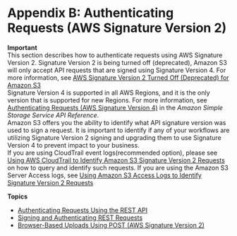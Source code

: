 # Appendix B: Authenticating Requests \(AWS Signature Version 2\)<a name="auth-request-sig-v2"></a>

**Important**  
This section describes how to authenticate requests using AWS Signature Version 2\. Signature Version 2 is being turned off \(deprecated\),  Amazon S3 will only accept API requests that are signed using Signature Version 4\. For more information, see [AWS Signature Version 2 Turned Off \(Deprecated\) for Amazon S3](UsingAWSSDK.md#UsingAWSSDK-sig2-deprecation)   
Signature Version 4 is supported in all AWS Regions, and it is the only version that is supported for new Regions\. For more information, see [Authenticating Requests \(AWS Signature Version 4\)](https://docs.aws.amazon.com/AmazonS3/latest/API/sig-v4-authenticating-requests.html) in the *Amazon Simple Storage Service API Reference*\.   
Amazon S3 offers you the ability to identify what API signature version was used to sign a request\. It is important to identify if any of your workflows are utilizing Signature Version 2 signing and upgrading them to use Signature Version 4 to prevent impact to your business\.   
If you are using CloudTrail event logs\(recommended option\), please see [Using AWS CloudTrail to Identify Amazon S3 Signature Version 2 Requests ](cloudtrail-request-identification.md#cloudtrail-identification-sigv2-requests) on how to query and identify such requests\. 
If you are using the Amazon S3 Server Access logs, see [ Using Amazon S3 Access Logs to Identify Signature Version 2 Requests ](using-s3-access-logs-to-idenitfy-requests.md#using-s3-access-logs-to-idenitfy-sigv2-requests) 

**Topics**
+ [Authenticating Requests Using the REST API](S3_Authentication2.md)
+ [Signing and Authenticating REST Requests](RESTAuthentication.md)
+ [Browser\-Based Uploads Using POST \(AWS Signature Version 2\)](UsingHTTPPOST.md)